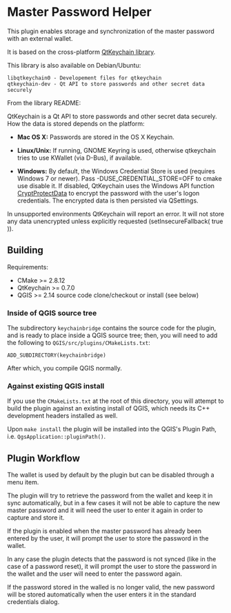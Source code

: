 # Master Password Helper

This plugin enables storage and synchronization of the master password with
an external wallet.

It is based on the cross-platform [QtKeychain library](https://github.com/frankosterfeld/qtkeychain).

This library is also available on Debian/Ubuntu:
```
libqtkeychain0 - Developement files for qtkeychain
qtkeychain-dev - Qt API to store passwords and other secret data securely
```

From the library README:

QtKeychain is a Qt API to store passwords and other secret data securely. How the data is stored depends on the platform:

 * **Mac OS X:** Passwords are stored in the OS X Keychain.

 * **Linux/Unix:** If running, GNOME Keyring is used, otherwise qtkeychain tries to use KWallet (via D-Bus), if available.

 * **Windows:** By default, the Windows Credential Store is used (requires Windows 7 or newer).
Pass -DUSE_CREDENTIAL_STORE=OFF to cmake use disable it. If disabled, QtKeychain uses the Windows API function
[CryptProtectData](http://msdn.microsoft.com/en-us/library/windows/desktop/aa380261%28v=vs.85%29.aspx "CryptProtectData function")
to encrypt the password with the user's logon credentials. The encrypted data is then persisted via QSettings.

In unsupported environments QtKeychain will report an error. It will not store any data unencrypted unless explicitly requested (setInsecureFallback( true )).

## Building

Requirements:

* CMake >= 2.8.12
* QtKeychain >= 0.7.0
* QGIS >= 2.14 source code clone/checkout or install (see below)

### Inside of QGIS source tree

The subdirectory ``keychainbridge`` contains the source code for the plugin, and is ready to place inside a QGIS source tree; then, you will need to add the following to ``QGIS/src/plugins/CMakeLists.txt``:

```
ADD_SUBDIRECTORY(keychainbridge)
```

After which, you compile QGIS normally.

### Against existing QGIS install

If you use the ``CMakeLists.txt`` at the root of this directory, you will attempt to build the plugin against an existing install of QGIS, which needs its C++ development headers installed as well.

Upon ``make install`` the plugin will be installed into the QGIS's Plugin Path, i.e. ``QgsApplication::pluginPath()``.

## Plugin Workflow

The wallet is used by default by the plugin but can be disabled through a menu
item.

The plugin will try to retrieve the password from the wallet and keep it in
sync automatically, but in a few cases it will not be able to capture the new
master password and it will need the user to enter it again in order to
capture and store it.

If the plugin is enabled when the master password has already been entered by
the user, it will prompt the user to store the password in the wallet.

In any case the plugin detects that the password is not synced (like in the case of
a password reset), it will prompt the user to store the password in the wallet
and the user will need to enter the password again.

If the password stored in the walled is no longer valid, the new password will
be stored automatically when the user enters it in the standard credentials
dialog.
